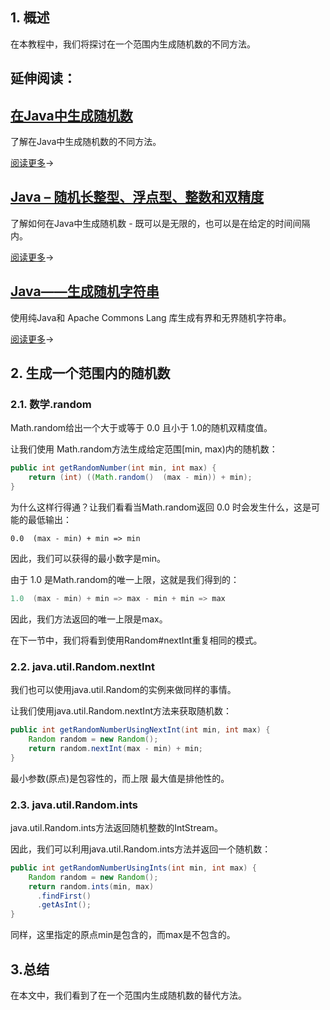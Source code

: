 ## 1. 概述

在本教程中，我们将探讨在一个范围内生成随机数的不同方法。

## 延伸阅读：

## [在Java中生成随机数](https://www.baeldung.com/java-generating-random-numbers)

了解在Java中生成随机数的不同方法。

[阅读更多](https://www.baeldung.com/java-generating-random-numbers)→

## [Java – 随机长整型、浮点型、整数和双精度](https://www.baeldung.com/java-generate-random-long-float-integer-double)

了解如何在Java中生成随机数 - 既可以是无限的，也可以是在给定的时间间隔内。

[阅读更多](https://www.baeldung.com/java-generate-random-long-float-integer-double)→

## [Java——生成随机字符串](https://www.baeldung.com/java-random-string)

使用纯Java和 Apache Commons Lang 库生成有界和无界随机字符串。

[阅读更多](https://www.baeldung.com/java-random-string)→

## 2. 生成一个范围内的随机数

### 2.1. 数学.random

Math.random给出一个大于或等于 0.0 且小于 1.0的随机双精度值。

让我们使用 Math.random方法生成给定范围[min, max)内的随机数：

```java
public int getRandomNumber(int min, int max) {
    return (int) ((Math.random()  (max - min)) + min);
}
```

为什么这样行得通？让我们看看当Math.random返回 0.0 时会发生什么，这是可能的最低输出：

```shell
0.0  (max - min) + min => min
```

因此，我们可以获得的最小数字是min。

由于 1.0 是Math.random的唯一上限，这就是我们得到的：

```java
1.0  (max - min) + min => max - min + min => max
```

因此，我们方法返回的唯一上限是max。

在下一节中，我们将看到使用Random#nextInt重复相同的模式。

### 2.2. java.util.Random.nextInt

我们也可以使用java.util.Random的实例来做同样的事情。

让我们使用java.util.Random.nextInt方法来获取随机数：

```java
public int getRandomNumberUsingNextInt(int min, int max) {
    Random random = new Random();
    return random.nextInt(max - min) + min;
}
```

最小参数(原点)是包容性的，而上限 最大值是排他性的。

### 2.3. java.util.Random.ints

java.util.Random.ints方法返回随机整数的IntStream。

因此，我们可以利用java.util.Random.ints方法并返回一个随机数：

```java
public int getRandomNumberUsingInts(int min, int max) {
    Random random = new Random();
    return random.ints(min, max)
      .findFirst()
      .getAsInt();
}
```

同样，这里指定的原点min是包含的，而max是不包含的。

## 3.总结

在本文中，我们看到了在一个范围内生成随机数的替代方法。